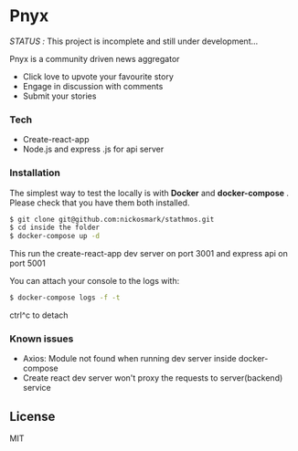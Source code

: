 # Pnyx

*STATUS :* This project is incomplete and still under development...

Pnyx is a community driven news aggregator

  - Click love to upvote your favourite story
  - Engage in discussion with comments
  - Submit your stories

### Tech

* Create-react-app
* Node.js and express .js for api server

### Installation

The simplest way to test the locally is with **Docker** and **docker-compose** . Please check that you have them both installed.

```sh
$ git clone git@github.com:nickosmark/stathmos.git
$ cd inside the folder
$ docker-compose up -d 
```
This run the create-react-app dev server on port 3001 and express api on port 5001

You can attach your console to the logs with: 
```sh
$ docker-compose logs -f -t
```
ctrl^c to detach

### Known issues

 - Axios: Module not found when running dev server inside docker-compose
 - Create react dev server won't proxy the requests to server(backend) service


License
----

MIT


